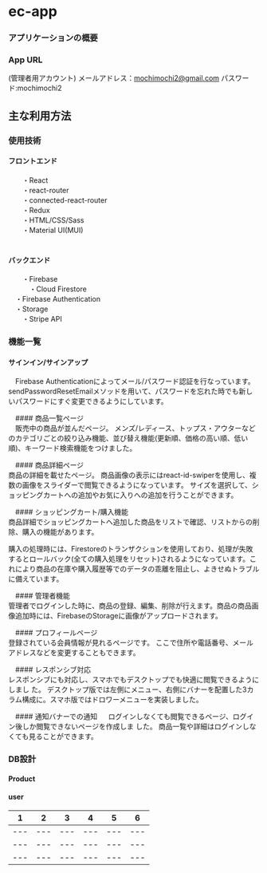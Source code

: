 # ec-app

### アプリケーションの概要



### App URL
(管理者用アカウント) メールアドレス：mochimochi2@gmail.com   パスワード:mochimochi2　　
## 主な利用方法

### 使用技術
  #### フロントエンド
　　・React  
　　・react-router  
　　・connected-react-router  
　　・Redux  
　　・HTML/CSS/Sass  
　　・Material UI(MUI)  
　
  #### バックエンド
　　・Firebase  
　　　・Cloud Firestore  
    　・Firebase Authentication  
    　・Storage  
　　・Stripe API  
  
### 機能一覧
  #### サインイン/サインアップ    
　Firebase Authenticationによってメール/パスワード認証を行なっています。 sendPasswordResetEmailメソッドを用いて、パスワードを忘れた時でも新しいパスワードにすぐ変更できるようにしています。      


　#### 商品一覧ページ    
　販売中の商品が並んだページ。 メンズ/レディース、トップス・アウターなどのカテゴリごとの絞り込み機能、並び替え機能(更新順、価格の高い順、低い順)、キーワード検索機能をつけました。  

　#### 商品詳細ページ  
商品の詳細を載せたページ。 商品画像の表示にはreact-id-swiperを使用し、複数の画像をスライダーで閲覧できるようになっています。 サイズを選択して、ショッピングカートへの追加やお気に入りへの追加を行うことができます。  

　#### ショッピングカート/購入機能  
商品詳細でショッピングカートへ追加した商品をリストで確認、リストからの削除、購入の機能があります。  

購入の処理時には、Firestoreのトランザクションを使用しており、処理が失敗するとロールバック(全ての購入処理をリセット)されるようになっています。これにより商品の在庫や購入履歴等でのデータの乖離を阻止し、よきせぬトラブルに備えています。  


　#### 管理者機能  
管理者でログインした時に、商品の登録、編集、削除が行えます。商品の商品画像追加時には、FirebaseのStorageに画像がアップロードされます。  



　#### プロフィールページ  
登録されている会員情報が見れるページです。 ここで住所や電話番号、メールアドレスなどを変更することもできます。  

　#### レスポンシブ対応  
レスポンシブにも対応し、スマホでもデスクトップでも快適に閲覧できるようにしまし  た。 デスクトップ版では左側にメニュー、右側にバナーを配置した3カラム構成に。スマホ版ではドロワーメニューを実装しました。  


　#### 通知バナーでの通知   　
ログインしなくても閲覧できるページ、ログイン後しか閲覧できないページを作成しま  した。 商品一覧や詳細はログインしなくても見ることができます。  

### DB設計
 #### Product
 
 #### user
 | 1 | 2 | 3 | 4 | 5 | 6 |
 | --- | --- | --- | --- | --- | --- |
 | --- | --- | --- | --- | --- | --- |
 | --- | --- | --- | --- | --- | --- |
 | --- | --- | --- | --- | --- | --- |
 
